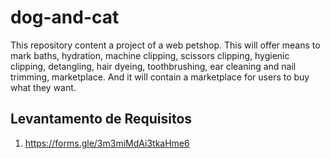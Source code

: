 # dog-and-cat
This repository content a project of a web petshop. This will offer means to mark baths, hydration, machine clipping, scissors clipping, hygienic clipping, detangling, hair dyeing, toothbrushing, ear cleaning and nail trimming, marketplace. And it will contain a marketplace for users to buy what they want.

## Levantamento de Requisitos
1. https://forms.gle/3m3miMdAi3tkaHme6
